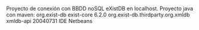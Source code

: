 Proyecto de conexión con BBDD noSQL eXistDB en localhost. 
Proyecto java con maven:
        <dependency>
            <groupId>org.exist-db</groupId>
            <artifactId>exist-core</artifactId>
            <version>6.2.0</version>
        </dependency>
        <dependency>
            <groupId>org.exist-db.thirdparty.org.xmldb</groupId>
            <artifactId>xmldb-api</artifactId>
            <version>20040731</version>
        </dependency>
IDE Netbeans
